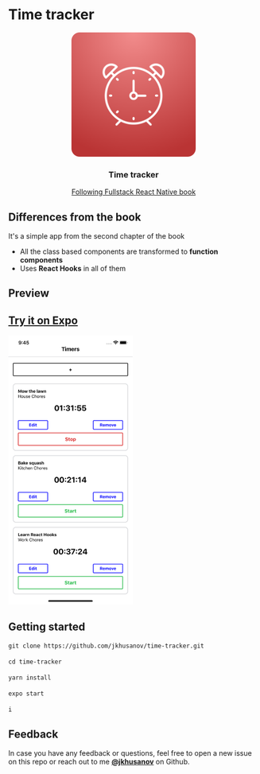 # Time tracker

<p align="center">
  <a href="https://www.fullstackreact.com/react-native/">
    <img alt="Time tracker app" src="assets/icon.png" width="250">
  </a>
</p>

<h3 align="center">
  Time tracker
</h3>
  
  <a href="https://www.fullstackreact.com/react-native/">
    <p align="center">
      Following Fullstack React Native book
    </p>
  </a>

## Differences from the book

It's a simple app from the second chapter of the book

- All the class based components are transformed to **function components**
- Uses **React Hooks** in all of them

## Preview

## [Try it on Expo](https://exp.host/@jkhusanov/Time-tracking)

<img width="250" src="./screenshots/1.png">

## Getting started

```
git clone https://github.com/jkhusanov/time-tracker.git

cd time-tracker

yarn install

expo start

i
```

## Feedback

In case you have any feedback or questions, feel free to open a new issue on this repo or reach out to me [**@jkhusanov**](https://github.com/jkhusanov) on Github.
